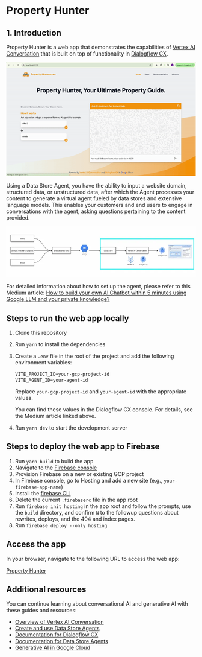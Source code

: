 # Property Hunter

## 1. Introduction

Property Hunter is a web app that demonstrates the capabilities of
[Vertex AI Conversation](https://cloud.google.com/generative-ai-app-builder)
that is built on top of functionality in
[Dialogflow CX](https://cloud.google.com/dialogflow).

![Vertex AI Conversation Demo](src/assets/property-hunter.gif)

Using a Data Store Agent, you have the ability to input a website domain, structured data, or unstructured data, after which the Agent processes your content to generate a virtual agent fueled by data stores and extensive language models. This enables your customers and end users to engage in conversations with the agent, asking questions pertaining to the content provided.

![architecture](src/assets/architecture.png)

For detailed information about how to set up the agent, please refer to this Medium article: [How to build your own AI Chatbot within 5 minutes using Google LLM and your private knowledge?](https://medium.com/@lizhuohang.selina/how-to-build-your-own-ai-chatbot-within-5-minutes-using-google-llm-and-your-private-knowledge-eed4b6852917)

## Steps to run the web app locally

1. Clone this repository
1. Run `yarn` to install the dependencies
1. Create a `.env` file in the root of the project and add the following
   environment variables:

   ```env
   VITE_PROJECT_ID=your-gcp-project-id
   VITE_AGENT_ID=your-agent-id
   ```

   Replace `your-gcp-project-id` and `your-agent-id` with the appropriate values.

   You can find these values in the Dialogflow CX console. For details, see the Medium article linked above.

1. Run `yarn dev` to start the development server

## Steps to deploy the web app to Firebase

1. Run `yarn build` to build the app
1. Navigate to the [Firebase console](https://console.firebase.google.com/)
1. Provision Firebase on a new or existing GCP project
1. In Firebase console, go to Hosting and add a new site (e.g.,
   `your-firebase-app-name`)
1. Install the [firebase CLI](https://firebase.google.com/docs/cli)
1. Delete the current `.firebaserc` file in the app root
1. Run `firebase init hosting` in the app root and follow the prompts, use the `build` directory, and confirm `N` to the followup
   questions about rewrites, deploys, and the 404 and index pages.
1. Run
   `firebase deploy --only hosting`

## Access the app

In your browser, navigate to the following URL to access the web app:

[Property Hunter](https://property-hunter-50022.web.app)

## Additional resources

You can continue learning about conversational AI and generative AI with
these guides and resources:

- [Overview of Vertex AI Conversation](https://cloud.google.com/generative-ai-app-builder/docs/agent-intro)
- [Create and use Data Store Agents](https://cloud.google.com/generative-ai-app-builder/docs/agent-usage)
- [Documentation for Dialogflow CX](https://cloud.google.com/dialogflow/cx/docs)
- [Documentation for Data Store Agents](https://cloud.google.com/dialogflow/cx/docs/concept/data-store-agent)
- [Generative AI in Google Cloud](https://cloud.google.com/ai/generative-ai)
